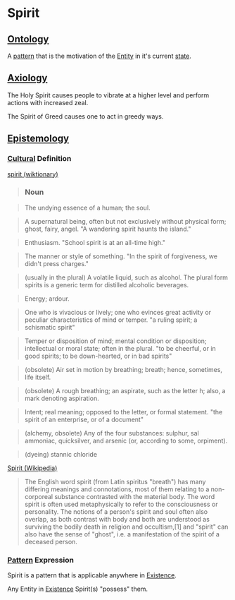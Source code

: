 # Spirit

## [Ontology](./ontology.md)

A [pattern](./pattern.md) that is the motivation of the [Entity](./entity.md) in it's current [state](./state.md).

## [Axiology](./axiology.md)

The Holy Spirit causes people to vibrate at a higher level and perform actions with increased zeal.

The Spirit of Greed causes one to act in greedy ways.

## [Epistemology](./epistemology.md)

### [Cultural](./culture.md) Definition

<a href="http://en.wiktionary.org/wiki/spirit" target="_blank">spirit (wiktionary)</a>

> ### Noun

> The undying essence of a human; the soul.

> A supernatural being, often but not exclusively without physical form; ghost, fairy, angel. "A wandering spirit haunts the island."

> Enthusiasm. "School spirit is at an all-time high."

> The manner or style of something. "In the spirit of forgiveness, we didn't press charges."

> (usually in the plural) A volatile liquid, such as alcohol. The plural form spirits is a generic term for distilled alcoholic beverages.

> Energy; ardour.

> One who is vivacious or lively; one who evinces great activity or peculiar characteristics of mind or temper. "a ruling spirit; a schismatic spirit"

> Temper or disposition of mind; mental condition or disposition; intellectual or moral state; often in the plural. "to be cheerful, or in good spirits; to be down-hearted, or in bad spirits"

> (obsolete) Air set in motion by breathing; breath; hence, sometimes, life itself.

> (obsolete) A rough breathing; an aspirate, such as the letter h; also, a mark denoting aspiration.

> Intent; real meaning; opposed to the letter, or formal statement. "the spirit of an enterprise, or of a document"

> (alchemy, obsolete) Any of the four substances: sulphur, sal ammoniac, quicksilver, and arsenic (or, according to some, orpiment).

> (dyeing) stannic chloride

<a href="https://en.wikipedia.org/wiki/Spirit" target="_blank">Spirit (Wikipedia)</a>

> The English word spirit (from Latin spiritus "breath") has many differing meanings and connotations, most of them relating to a non-corporeal substance contrasted with the material body. The word spirit is often used metaphysically to refer to the consciousness or personality. The notions of a person's spirit and soul often also overlap, as both contrast with body and both are understood as surviving the bodily death in religion and occultism,[1] and "spirit" can also have the sense of "ghost", i.e. a manifestation of the spirit of a deceased person.

### [Pattern](./pattern.md) Expression

Spirit is a pattern that is applicable anywhere in [Existence](./existence.md).

Any Entity in [Existence](./existence.md) Spirit(s) "possess" them.
